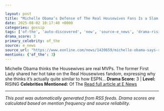 ```yaml
---

layout: post
title: "Michelle Obama’s Defense of The Real Housewives Fans Is a Slam Dunk""
date: 2025-08-02 10:17:40 +0000
categories: gossip
tags: ['of-the', 'auto-discovered', 'new', 'source-e_news', 'drama-rising']
drama_score: 3
primary_celebrity: of_the
source: e_news
source_url: "https://www.eonline.com/news/1420659/michelle-obama-says-real-housewives-is-like-sports?cmpid=rss-syndicate-genericrss-us-top_stories""
mentions: {'of_the': 3}
---
```


Michelle Obama thinks the Housewives are real MVPs. The former First Lady shared her hot take on the Real Housewives fandom, expressing why she thinks it’s actually quite similar to how ESPN... **Drama Score:** 3 | **Level:** RISING **Celebrities Mentioned:** Of The [Read full article at E News](https://www.eonline.com/news/1420659/michelle-obama-says-real-housewives-is-like-sports?cmpid=rss-syndicate-genericrss-us-top_stories)

---

*This post was automatically generated from RSS feeds. Drama scores are calculated based on mention frequency and source reliability.*